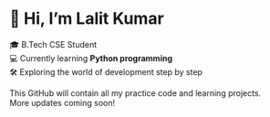 # 👋 Hi, I’m Lalit Kumar

🎓 B.Tech CSE Student  
💻 Currently learning **Python programming**  
🛠️ Exploring the world of development step by step

This GitHub will contain all my practice code and learning projects.  
More updates coming soon!
